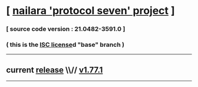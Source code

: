 
# [ [nailara 'protocol seven' project](http://nailara.network/) ]

### [ source code version : 21.0482-3591.0 ]

### ( this is the [ISC license](license)d "base" branch )
---
## current [release](https://github.com/taekiten/nailara/releases) \\\\// [v1.77.1](https://github.com/taekiten/nailara/releases/tag/v1.77.1)
---
